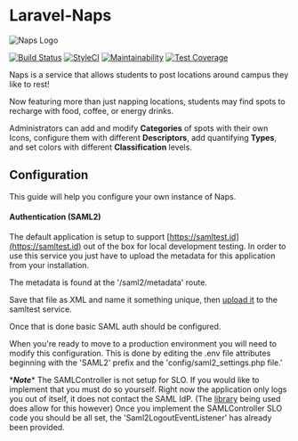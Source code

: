 [logo]:https://naps.rit.edu/logo.svg

# Laravel-Naps

![Naps Logo][logo]

[![Build Status](https://travis-ci.org/ritstudentgovernment/laravel-naps.svg?branch=master)](https://travis-ci.org/ritstudentgovernment/laravel-naps)
[![StyleCI](https://github.styleci.io/repos/127938992/shield)](https://github.styleci.io/repos/127938992)
[![Maintainability](https://api.codeclimate.com/v1/badges/161a8ae6b28d5aa0ee91/maintainability)](https://codeclimate.com/github/ritstudentgovernment/laravel-naps/maintainability)
[![Test Coverage](https://api.codeclimate.com/v1/badges/161a8ae6b28d5aa0ee91/test_coverage)](https://codeclimate.com/github/ritstudentgovernment/laravel-naps/test_coverage)

Naps is a service that allows students to post locations around campus they like to rest! 

Now featuring more than just napping locations, students may find spots to recharge with food, coffee, or energy drinks. 

Administrators can add and modify **Categories** of spots with their own Icons, configure them with different **Descriptors**, add quantifying **Types**, and set colors with different **Classification** levels.

## Configuration

This guide will help you configure your own instance of Naps.

#### Authentication (SAML2)

The default application is setup to support [https://samltest.id](https://samltest.id) out of the box for local development testing.
In order to use this service you just have to upload the metadata for this application from your installation.

The metadata is found at the '/saml2/metadata' route.

Save that file as XML and name it something unique, then [upload it](https://samltest.id/upload.php) to the samltest service.

Once that is done basic SAML auth should be configured.

When you're ready to move to a production environment you will need to modify this configuration. This is done by editing the .env
file attributes beginning with the 'SAML2' prefix and the 'config/saml2_settings.php file.'

\****Note***\* The SAMLController is not setup for SLO. If you would like to implement that you must do so yourself. Right now
the application only logs you out of itself, it does not contact the SAML IdP. (The [library](https://github.com/aacotroneo/laravel-saml2) being used does allow for this however)
Once you implement the SAMLController SLO code you should be all set, the 'Saml2LogoutEventListener' has already been provided.